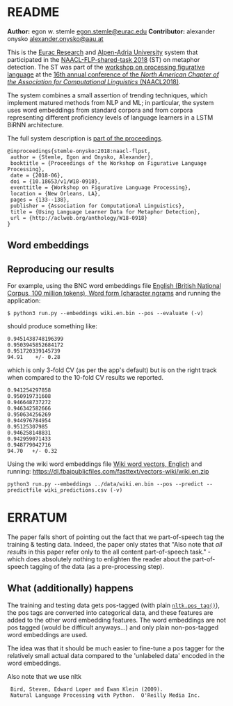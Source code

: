 # README

**Author:** egon w. stemle <egon.stemle@eurac.edu>
**Contributor:** alexander onysko <alexander.onysko@aau.at>

This is the [Eurac Research](http://www.eurac.edu/linguistics) and [Alpen-Adria
University](https://www.aau.at/en/english/) system that participated in the
[NAACL-FLP-shared-task 2018](https://www.aclweb.org/anthology/W18-0907/) (ST)
on metaphor detection.
The ST was part of the [workshop on processing figurative
language](https://sites.google.com/site/figlangworkshop/) at the [16th annual
conference of the *North American Chapter of the Association for Computational
Linguistics* (NAACL2018)](http://naacl2018.org/).

The system combines a small assertion of trending techniques, which implement
matured methods from NLP and ML; in particular, the system uses word embeddings
from standard corpora and from corpora representing different proficiency
levels of language learners in a LSTM BiRNN architecture.

The full system description is [part of the
proceedings](https://www.aclweb.org/anthology/W18-0918/).
```
@inproceedings{stemle-onysko:2018:naacl-flpst,
 author = {Stemle, Egon and Onysko, Alexander},
 booktitle = {Proceedings of the Workshop on Figurative Language Processing},
 date = {2018-06},
 doi = {10.18653/v1/W18-0918},
 eventtitle = {Workshop on Figurative Language Processing},
 location = {New Orleans, LA},
 pages = {133--138},
 publisher = {Association for Computational Linguistics},
 title = {Using Language Learner Data for Metaphor Detection},
 url = {http://aclweb.org/anthology/W18-0918}
}
```

## Word embeddings


## Reproducing our results

For example, using the BNC word embeddings file [English (British National Corpus, 100 million
tokens), Word form \[character
ngrams](https://embeddings.sketchengine.co.uk/static/models/word/bnc2_tt2.bin)
and running the application:
```
$ python3 run.py --embeddings wiki.en.bin --pos --evaluate (-v)
```
should produce something like:
```
0.9451438748196399
0.9503945852684172
0.951720339145739
94.91    +/- 0.28
```
which is only 3-fold CV (as per the app's default) but is on the right track when compared to the 10-fold CV results we reported.

```
0.941254297858
0.950919731608
0.946648737272
0.946342582666
0.950634256269
0.944976784954
0.95125307985
0.946258148831
0.942959071433
0.948779042716
94.70   +/- 0.32
```


Using the wiki word embeddings file [Wiki word vectors, Englich](https://fasttext.cc/docs/en/crawl-vectors.html) and running:
https://dl.fbaipublicfiles.com/fasttext/vectors-wiki/wiki.en.zip
```
python3 run.py --embeddings ../data/wiki.en.bin --pos --predict --predictfile wiki_predictions.csv (-v)
```

# ERRATUM

The paper falls short of pointing out the fact that we part-of-speech tag the
training & testing data. Indeed, the paper only states that "Also note that *all
results* in this paper refer only to the all content part-of-speech task." -
which does absolutely nothing to enlighten the reader about the part-of-speech
tagging of the data (as a pre-processing step).

## What (additionally) happens

The training and testing data gets pos-tagged (with plain
[`nltk.pos_tag()`](https://www.nltk.org/_modules/nltk/tag.html#pos_tag)), the
pos tags are converted into categorical data, and these features are added to
the other word embedding features. 
The word embeddings are not pos tagged (would be difficult anyways...) and only
plain non-pos-tagged word embeddings are used.

The idea was that it should be much easier to fine-tune a pos tagger for the
relatively small actual data compared to the 'unlabeled data' encoded
in the word embeddings.

Also note that we use nltk 
```
 Bird, Steven, Edward Loper and Ewan Klein (2009).
 Natural Language Processing with Python.  O'Reilly Media Inc.
```
